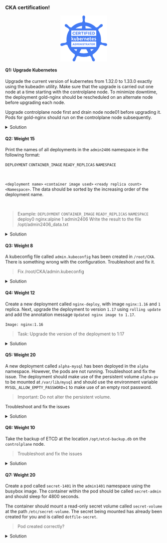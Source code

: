 ### CKA certification!

  <p align="center">
    <img src="/images/Kubernetes.png" alt="CKA Training" style="width:150px; display:block; margin:auto;" />
  </p>

#### Q1: Upgrade Kubernetes
Upgrade the current version of kubernetes from 1.32.0 to 1.33.0 exactly using the kubeadm utility. Make sure that the upgrade is carried out one node at a time starting with the controlplane node. To minimize downtime, the deployment gold-nginx should be rescheduled on an alternate node before upgrading each node.
</br>

Upgrade controlplane node first and drain node node01 before upgrading it. Pods for gold-nginx should run on the controlplane node subsequently.

<details>
<summary>Solution</summary>

1. Upgrade controlplane node:
```bash
kubectl drain controlplane --ignore-daemonsets
kubeadm upgrade plan
kubeadm upgrade apply v1.33.0
kubectl uncordon controlplane
```

2. Upgrade node01:
```bash
kubectl drain node01 --ignore-daemonsets
kubeadm upgrade plan
kubeadm upgrade apply v1.33.0
kubectl uncordon node01
```

3. Reschedule gold-nginx deployment:
```bash
kubectl get pods -n gold-nginx -o wide
kubectl drain <old-node> --ignore-daemonsets
kubectl uncordon <new-node>
```
4. Verify the upgrade:
```bash
kubectl get nodes
kubectl get pods -n gold-nginx -o wide
```
</details>

#### Q2: Weight 15
Print the names of all deployments in the `admin2406` namespace in the following format:
</br>

`DEPLOYMENT`   `CONTAINER_IMAGE`   `READY_REPLICAS`   `NAMESPACE`

</br>

`<deployment name>`   `<container image used>`   `<ready replica count>`   `<Namespace>`. The data should be sorted by the increasing order of the deployment name.

</br>

> Example:
`DEPLOYMENT`   `CONTAINER_IMAGE`   `READY_REPLICAS`   `NAMESPACE`
    deploy0   nginx:alpine   1   admin2406
    Write the result to the file /opt/admin2406_data.txt

<details>

<summary>Solution</summary>

```bash
kubectl get deployments -n admin2406 -o custom-columns=DEPLOYMENT:.metadata.name,CONTAINER_IMAGE:.spec.template.spec.containers[0].image,READY_REPLICAS:.status.readyReplicas,NAMESPACE:.metadata.namespace --sort-by=.metadata.name > /opt/admin2406_data.txt
```
</details>  

#### Q3: Weight 8
A kubeconfig file called `admin.kubeconfig` has been created in `/root/CKA`. There is something wrong with the configuration. Troubleshoot and fix it.

> Fix /root/CKA/admin.kubeconfig

<details>
<summary>Solution</summary>

```bash
# Check the kubeconfig file for errors
kubectl --kubeconfig=/root/CKA/admin.kubeconfig get nodes
# If there are errors, fix them. Common issues include:
# 1. Incorrect cluster server URL
# 2. Invalid certificate authority data
# 3. Incorrect user credentials
# 4. Context not set properly
# Example fix: Update the cluster server URL
kubectl config --kubeconfig=/root/CKA/admin.kubeconfig set-cluster my-cluster --server=https://<correct-server-url>
# Verify the fix
kubectl --kubeconfig=/root/CKA/admin.kubeconfig get nodes
```
</details>

#### Q4: Weight 12
Create a new deployment called `nginx-deploy`, with image `nginx:1.16` and `1` replica.
Next, upgrade the deployment to version `1.17` using `rolling update ` and add the annotation message
`Updated nginx image to 1.17`.

`Image: nginx:1.16`

> Task: Upgrade the version of the deployment to 1:17

<details>
<summary>Solution</summary>

```bash
kubectl create deployment nginx-deploy --image=nginx:1.16 --replicas=1
kubectl set image deployment/nginx-deploy nginx=nginx:1.17 --record
kubectl annotate deployment/nginx-deploy kubernetes.io/change-cause="Updated nginx image to 1.17"
```
</details>

#### Q5: Weight 20
A new deployment called `alpha-mysql` has been deployed in the `alpha` namespace. However, the pods are not running. Troubleshoot and fix the issue. The deployment should make use of the persistent volume `alpha-pv` to be mounted at `/var/lib/mysql` and should use the environment variable `MYSQL_ALLOW_EMPTY_PASSWORD=1` to make use of an empty root password.


> Important: Do not alter the persistent volume.

Troubleshoot and fix the issues

<details>
<summary>Solution</summary>

```bash
kubectl describe deployment alpha-mysql -n alpha
kubectl logs deployment/alpha-mysql -n alpha
kubectl edit deployment alpha-mysql -n alpha
```
</details>

#### Q6: Weight 10
Take the backup of ETCD at the location `/opt/etcd-backup.db` on the `controlplane` node.

> Troubleshoot and fix the issues

<details>
<summary>Solution</summary>

```bash
ETCDCTL_API=3 etcdctl snapshot save /opt/etcd-backup.db
```
</details>

#### Q7: Weight 20
Create a pod called `secret-1401` in the `admin1401` namespace using the busybox image. The container within the pod should be called `secret-admin` and should sleep for 4800 seconds.

The container should mount a read-only secret volume called `secret-volume` at the path `/etc/secret-volume`. The secret being mounted has already been created for you and is called `dotfile-secret`.


> Pod created correctly?

<details>
<summary>Solution</summary>

```bash
kubectl create namespace admin1401
kubectl create secret generic dotfile-secret --from-file=dotfile=/etc/secret-volume/dotfile
kubectl run secret-1401 --image=busybox --restart=Never --namespace=admin1401 --command -- sleep 4800
kubectl patch pod secret-1401 -n admin1401 -p '{"spec":{"containers":[{"name":"secret-admin","volumeMounts":[{"name":"secret-volume","mountPath":"/etc/secret-volume","readOnly":true}]}]}}}'
kubectl get pod secret-1401 -n admin1401
```
</details>


